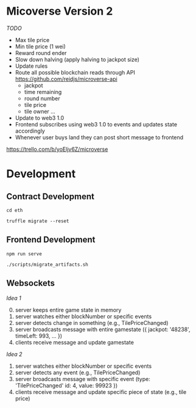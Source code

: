 
# Micoverse Version 2

_TODO_

- Max tile price
- Min tile price (1 wei)
- Reward round ender
- Slow down halving (apply halving to jackpot size)
- Update rules
- Route all possible blockchain reads through API https://github.com/reidjs/microverse-api
  - jackpot
  - time remaining
  - round number
  - tile price
  - tile owner
  ...
- Update to web3 1.0
- Frontend subscribes using web3 1.0 to events and updates state accordingly  
- Whenever user buys land they can post short message to frontend 

https://trello.com/b/yoEljv6Z/microverse

# Development 

## Contract Development
`cd eth`

`truffle migrate --reset`

## Frontend Development
`npm run serve`

`./scripts/migrate_artifacts.sh`

## Websockets
_Idea 1_

0. server keeps entire game state in memory
1. server watches either blockNumber or specific events 
2. server detects change in something (e.g., TilePriceChanged)
3. server broadcasts message with entire gamestate ({ jackpot: '48238', timeLeft: 993, ... })
4. clients receive message and update gamestate

_Idea 2_

1. server watches either blockNumber or specific events
2. server detects any event (e.g., TilePriceChanged)
3. server broadcasts message with specific event (type: 'TilePriceChanged' id: 4, value: 99923 })
4. clients receive message and update specific piece of state (e.g., tile price)
